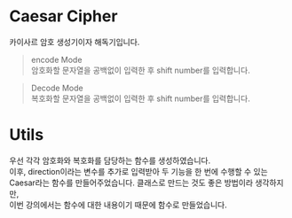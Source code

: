 # Caesar Cipher
카이사르 암호 생성기이자 해독기입니다.
> encode Mode<br>
암호화할 문자열을 공백없이 입력한 후 shift number를 입력합니다.

> Decode Mode<br>
복호화할 문자열을 공백없이 입력한 후 shift number를 입력합니다.

# Utils
우선 각각 암호화와 복호화를 담당하는 함수를 생성하였습니다.<br>
이후, direction이라는 변수를 추가로 입력받아 두 기능을 한 번에 수행할 수 있는<br>
Caesar라는 함수를 만들어주었습니다. 클래스로 만드는 것도 좋은 방법이라 생각하지만,<br>
이번 강의에서는 함수에 대한 내용이기 때문에 함수로 만들었습니다.